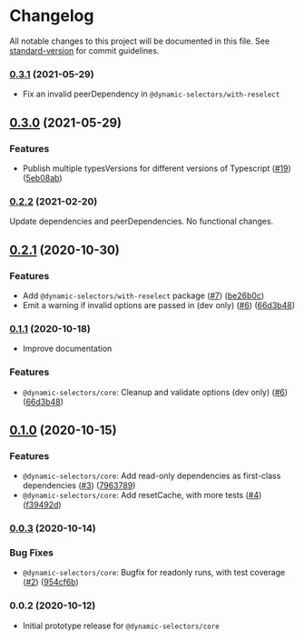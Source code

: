 # Changelog

All notable changes to this project will be documented in this file. See [standard-version](https://github.com/conventional-changelog/standard-version) for commit guidelines.

### [0.3.1](https://github.com/spautz/dynamic-selectors/compare/v0.3.0...v0.3.1) (2021-05-29)

- Fix an invalid peerDependency in `@dynamic-selectors/with-reselect`

## [0.3.0](https://github.com/spautz/dynamic-selectors/compare/v0.2.1...v0.3.0) (2021-05-29)

### Features

- Publish multiple typesVersions for different versions of Typescript ([#19](https://github.com/spautz/dynamic-selectors/issues/19)) ([5eb08ab](https://github.com/spautz/dynamic-selectors/commit/5eb08ab8d8c151d592aa90b59737f8f1060b74b6))

### [0.2.2](https://github.com/spautz/dynamic-selectors/compare/v0.2.1...v0.2.2) (2021-02-20)

Update dependencies and peerDependencies. No functional changes.

## [0.2.1](https://github.com/spautz/dynamic-selectors/compare/v0.1.0...v0.2.1) (2020-10-30)

### Features

- Add `@dynamic-selectors/with-reselect` package ([#7](https://github.com/spautz/dynamic-selectors/issues/7)) ([be26b0c](https://github.com/spautz/dynamic-selectors/commit/be26b0c95f7b0e7df3562d8b7bfc629dbebfbc46))
- Emit a warning if invalid options are passed in (dev only) ([#6](https://github.com/spautz/dynamic-selectors/issues/6)) ([66d3b48](https://github.com/spautz/dynamic-selectors/commit/66d3b4859679262f198ea2d4ceee49201e7996fd))

### [0.1.1](https://github.com/spautz/dynamic-selectors/compare/v0.1.0...v0.1.1) (2020-10-18)

- Improve documentation

### Features

- `@dynamic-selectors/core`: Cleanup and validate options (dev only) ([#6](https://github.com/spautz/dynamic-selectors/issues/6)) ([66d3b48](https://github.com/spautz/dynamic-selectors/commit/66d3b4859679262f198ea2d4ceee49201e7996fd))

## [0.1.0](https://github.com/spautz/dynamic-selectors/compare/v0.0.3...v0.1.0) (2020-10-15)

### Features

- `@dynamic-selectors/core`: Add read-only dependencies as first-class dependencies ([#3](https://github.com/spautz/dynamic-selectors/issues/3)) ([7963789](https://github.com/spautz/dynamic-selectors/commit/796378969f0384eafa31a775ce63c02cfbabbb07))
- `@dynamic-selectors/core`: Add resetCache, with more tests ([#4](https://github.com/spautz/dynamic-selectors/issues/4)) ([f39492d](https://github.com/spautz/dynamic-selectors/commit/f39492d5f7fc271fcac99ff6c55ae38357597e15))

### [0.0.3](https://github.com/spautz/dynamic-selectors/compare/v0.0.2...v0.0.3) (2020-10-14)

### Bug Fixes

- `@dynamic-selectors/core`: Bugfix for readonly runs, with test coverage ([#2](https://github.com/spautz/dynamic-selectors/issues/2)) ([954cf6b](https://github.com/spautz/dynamic-selectors/commit/954cf6b997a8b09a97fc63cf24e1a29e09516e0d))

### 0.0.2 (2020-10-12)

- Initial prototype release for `@dynamic-selectors/core`
